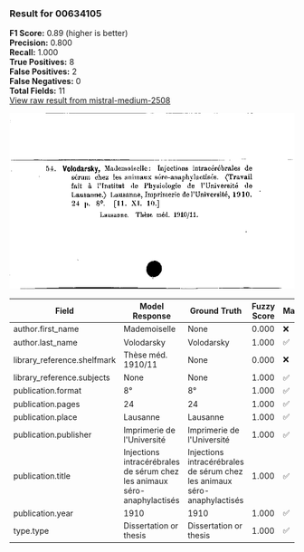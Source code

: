 ### Result for 00634105
**F1 Score:** 0.89 (higher is better)<br>**Precision:** 0.800<br>**Recall:** 1.000<br>**True Positives:** 8<br>**False Positives:** 2<br>**False Negatives:** 0<br>**Total Fields:** 11<br>[View raw result from mistral-medium-2508](https://github.com/RISE-UNIBAS/humanities_data_benchmark/blob/main/results/2025-09-26/T0179/request_T0179_00634105.json)

<img src="https://github.com/RISE-UNIBAS/humanities_data_benchmark/blob/main/benchmarks/zettelkatalog/images/00634105.jpg?raw=true" alt="00634105" width="600px">

| Field | Model Response | Ground Truth | Fuzzy Score | Match |
|-------|----------------|--------------|-------------|-------|
| author.first_name | Mademoiselle | None | 0.000 | ❌ |
| author.last_name | Volodarsky | Volodarsky | 1.000 | ✅ |
| library_reference.shelfmark | Thèse méd. 1910/11 | None | 0.000 | ❌ |
| library_reference.subjects | None | None | 1.000 | ✅ |
| publication.format | 8° | 8° | 1.000 | ✅ |
| publication.pages | 24 | 24 | 1.000 | ✅ |
| publication.place | Lausanne | Lausanne | 1.000 | ✅ |
| publication.publisher | Imprimerie de l'Université | Imprimerie de l'Université | 1.000 | ✅ |
| publication.title | Injections intracérébrales de sérum chez les animaux séro-anaphylactisés | Injections intracérébrales de sérum chez les animaux séro-anaphylactisés | 1.000 | ✅ |
| publication.year | 1910 | 1910 | 1.000 | ✅ |
| type.type | Dissertation or thesis | Dissertation or thesis | 1.000 | ✅ |
